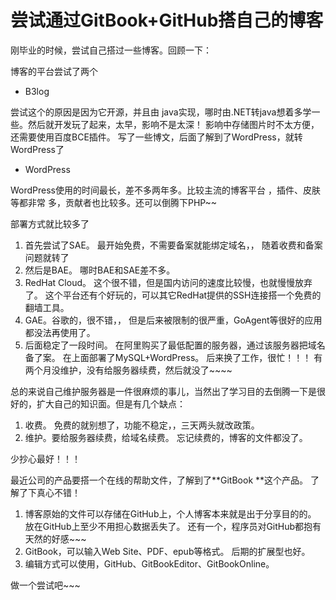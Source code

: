 # 尝试通过GitBook+GitHub搭自己的博客

刚毕业的时候，尝试自己搭过一些博客。回顾一下：

博客的平台尝试了两个

* B3log

尝试这个的原因是因为它开源，并且由 java实现，哪时由.NET转java想着多学一些。然后就开发玩了起来，太早，影响不是太深！ 影响中存储图片时不太方便，还需要使用百度BCE插件。 写了一些博文，后面了解到了WordPress，就转WordPress了

* WordPress

WordPress使用的时间最长，差不多两年多。比较主流的博客平台 ，插件、皮肤等都非常 多，贡献者也比较多。还可以倒腾下PHP~~

部署方式就比较多了

1. 首先尝试了SAE。 最开始免费，不需要备案就能绑定域名，， 随着收费和备案问题就转了
2. 然后是BAE。 哪时BAE和SAE差不多。
3. RedHat Cloud。 这个很不错，但是国内访问的速度比较慢，也就慢慢放弃了。 这个平台还有个好玩的，可以其它RedHat提供的SSH连接搭一个免费的翻墙工具。
4. GAE。谷歌的，很不错，，  但是后来被限制的很严重，GoAgent等很好的应用都没法再使用了。
5. 后面稳定了一段时间。 在阿里购买了最低配置的服务器，通过该服务器把域名备了案。 在上面部署了MySQL+WordPress。 后来换了工作，很忙！！！ 有两个月没维护，没有给服务器续费，然后就没了~~~~

总的来说自己维护服务器是一件很麻烦的事儿，当然出了学习目的去倒腾一下是很好的，扩大自己的知识面。但是有几个缺点：

1. 收费。 免费的就别想了，功能不稳定，，三天两头就改政策。
2. 维护。要给服务器续费，给域名续费。 忘记续费的，博客的文件都没了。

少抄心最好！！！

最近公司的产品要搭一个在线的帮助文件，了解到了**GitBook **这个产品。  了解了下真心不错！

1. 博客原始的文件可以存储在GitHub上，个人博客本来就是出于分享目的的。 放在GitHub上至少不用担心数据丢失了。 还有一个，程序员对GitHub都抱有天然的好感~~~
2. GitBook，可以输入Web Site、PDF、epub等格式。 后期的扩展型也好。
3. 编辑方式可以使用，GitHub、GitBookEditor、GitBookOnline。

做一个尝试吧~~~

